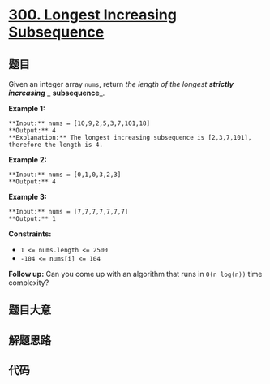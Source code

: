# [300. Longest Increasing Subsequence](https://leetcode.com/problems/longest-increasing-subsequence)

## 题目

Given an integer array `nums`, return _the length of the longest **strictly
increasing**_ _ **subsequence**_.



**Example 1:**

    
    
    **Input:** nums = [10,9,2,5,3,7,101,18]
    **Output:** 4
    **Explanation:** The longest increasing subsequence is [2,3,7,101], therefore the length is 4.
    

**Example 2:**

    
    
    **Input:** nums = [0,1,0,3,2,3]
    **Output:** 4
    

**Example 3:**

    
    
    **Input:** nums = [7,7,7,7,7,7,7]
    **Output:** 1
    



**Constraints:**

  * `1 <= nums.length <= 2500`
  * `-104 <= nums[i] <= 104`



**Follow up:**  Can you come up with an algorithm that runs in `O(n log(n))`
time complexity?


## 题目大意

## 解题思路

## 代码

```javascript

```
